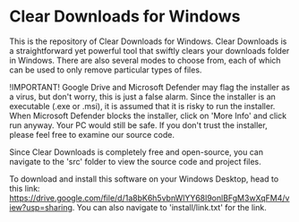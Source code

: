# Clear Downloads for Windows
This is the repository of Clear Downloads for Windows. Clear Downloads is a straightforward yet powerful tool that swiftly clears your downloads folder in Windows. There are also several modes to choose from, each of which can be used to only remove particular types of files. 

!IMPORTANT!
Google Drive and Microsoft Defender may flag the installer as a virus, but don't worry, this is just a false alarm. Since the installer is an executable (.exe or .msi), it is assumed that it is risky to run the installer. When Microsoft Defender blocks the installer, click on 'More Info' and click run anyway. Your PC would still be safe. If you don't trust the installer, please feel free to examine our source code.

Since Clear Downloads is completely free and open-source, you can navigate to the 'src' folder to view the source code and project files.

To download and install this software on your Windows Desktop, head to this link: https://drive.google.com/file/d/1a8bK6h5vbnWlYY68l9onlBFgM3wXqFM4/view?usp=sharing.
You can also navigate to 'install/link.txt' for the link.
